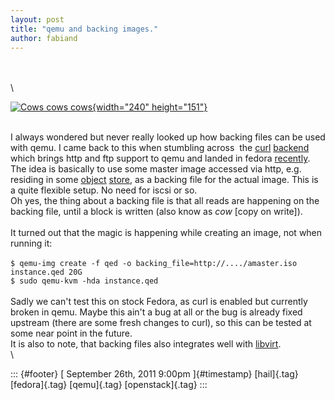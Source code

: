 ```yaml
---
layout: post
title: "qemu and backing images."
author: fabiand
---
```




\
\
\

[![Cows cows
cows](http://farm3.static.flickr.com/2556/4057385947_60861fa0e7_m.jpg){width="240"
height="151"}](http://www.flickr.com/photos/communiter/4057385947/ "Cows cows cows von aWorldTourer bei Flickr")

\
I always wondered but never really looked up how backing files can be
used with qemu. I came back to this when stumbling across  the
[curl](http://curl.haxx.se/)
[backend](https://gitorious.org/qemu/qemu/blobs/history/master/block/curl.c)
which brings http and ftp support to qemu and landed in fedora
[recently](https://bugzilla.redhat.com/show_bug.cgi?id=737006).\
The idea is basically to use some master image accessed via http, e.g.
residing in some
[object](https://admin.fedoraproject.org/pkgdb/acls/name/openstack-swift)
[store](https://admin.fedoraproject.org/pkgdb/acls/name/hail), as a
backing file for the actual image. This is a quite flexible setup. No
need for iscsi or so.\
Oh yes, the thing about a backing file is that all reads are happening
on the backing file, until a block is written (also know as *cow* \[copy
on write\]).\
\
It turned out that the magic is happening while creating an image, not
when running it:\
\
`$ qemu-img create -f qed -o backing_file=http://..../amaster.iso instance.qed 20G`\
`$ sudo qemu-kvm -hda instance.qed`\
\
Sadly we can't test this on stock Fedora, as curl is enabled but
currently broken in qemu. Maybe this ain't a bug at all or the bug is
already fixed upstream (there are some fresh changes to curl), so this
can be tested at some near point in the future.\
It is also to note, that backing files also integrates well with
[libvirt](http://libvirt.org/formatstorage.html#StorageVolBacking).\
\

::: {#footer}
[ September 26th, 2011 9:00pm ]{#timestamp} [hail]{.tag} [fedora]{.tag}
[qemu]{.tag} [openstack]{.tag}
:::
